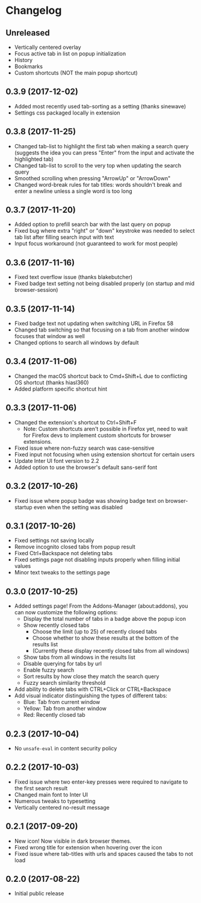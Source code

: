 # Changelog

## Unreleased
- Vertically centered overlay
- Focus active tab in list on popup initialization
- History
- Bookmarks
- Custom shortcuts (NOT the main popup shortcut)

## 0.3.9 (2017-12-02)
- Added most recently used tab-sorting as a setting (thanks sinewave)
- Settings css packaged locally in extension

## 0.3.8 (2017-11-25)
- Changed tab-list to highlight the first tab when making a search query (suggests the idea you can press "Enter" from the input and activate the highlighted tab)
- Changed tab-list to scroll to the very top when updating the search query
- Smoothed scrolling when pressing "ArrowUp" or "ArrowDown"
- Changed word-break rules for tab titles: words shouldn't break and enter a newline unless a single word is too long

## 0.3.7 (2017-11-20)
- Added option to prefill search bar with the last query on popup
- Fixed bug where extra "right" or "down" keystroke was needed to select tab list after filling search input with text
- Input focus workaround (not guaranteed to work for most people)

## 0.3.6 (2017-11-16)
- Fixed text overflow issue (thanks blakebutcher)
- Fixed badge text setting not being disabled properly (on startup and mid browser-session)

## 0.3.5 (2017-11-14)

- Fixed badge text not updating when switching URL in Firefox 58
- Changed tab switching so that focusing on a tab from another window focuses that window as well
- Changed options to search all windows by default

## 0.3.4 (2017-11-06)

- Changed the macOS shortcut back to Cmd+Shift+L due to conflicting OS shortcut (thanks hiasl360)
- Added platform specific shortcut hint

## 0.3.3 (2017-11-06)

- Changed the extension's shortcut to Ctrl+Shift+F
  + Note: Custom shortcuts aren't possible in Firefox yet, need to wait for Firefox devs to implement custom shortcuts for browser extensions.
- Fixed issue where non-fuzzy search was case-sensitive
- Fixed input not focusing when using extension shortcut for certain users
- Update Inter UI font version to 2.2
- Added option to use the browser's default sans-serif font

## 0.3.2 (2017-10-26)

- Fixed issue where popup badge was showing badge text on browser-startup even when the setting was disabled

## 0.3.1 (2017-10-26)

- Fixed settings not saving locally
- Remove incognito closed tabs from popup result
- Fixed Ctrl+Backspace not deleting tabs
- Fixed settings page not disabling inputs properly when filling initial values
- Minor text tweaks to the settings page

## 0.3.0 (2017-10-25)

- Added settings page! From the Addons-Manager (about:addons), you can now customize the following options:
  + Display the total number of tabs in a badge above the popup icon
  + Show recently closed tabs
    - Choose the limit (up to 25) of recently closed tabs
    - Choose whether to show these results at the bottom of the results list
    - (Currently these display recently closed tabs from all windows)
  + Show tabs from all windows in the results list
  + Disable querying for tabs by url
  + Enable fuzzy search
  + Sort results by how close they match the search query
  + Fuzzy search similarity threshold
- Add ability to delete tabs with CTRL+Click or CTRL+Backspace
- Add visual indicator distinguishing the types of different tabs:
  + Blue: Tab from current window
  + Yellow: Tab from another window
  + Red: Recently closed tab

## 0.2.3 (2017-10-04)

- No `unsafe-eval` in content security policy

## 0.2.2 (2017-10-03)

- Fixed issue where two enter-key presses were required to navigate to the first search result
- Changed main font to Inter UI
- Numerous tweaks to typesetting
- Vertically centered no-result message

## 0.2.1 (2017-09-20)

- New icon! Now visible in dark browser themes.
- Fixed wrong title for extension when hovering over the icon
- Fixed issue where tab-titles with urls and spaces caused the tabs to not load

## 0.2.0 (2017-08-22)

- Initial public release
